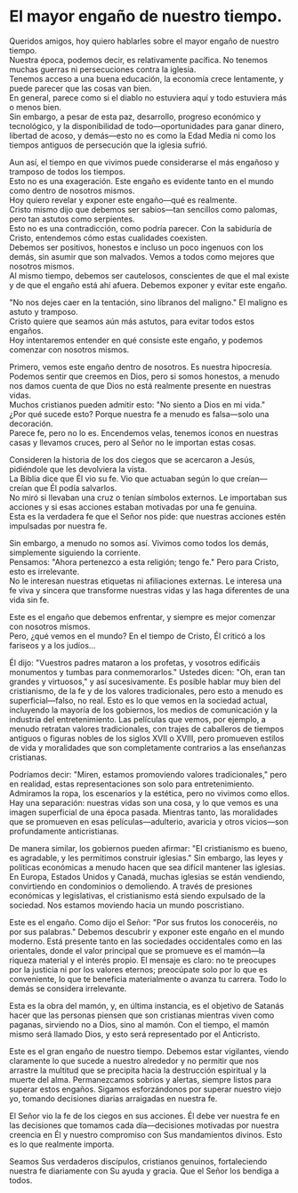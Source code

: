 # El mayor engaño de nuestro tiempo.  

Queridos amigos, hoy quiero hablarles sobre el mayor engaño de nuestro tiempo.  
Nuestra época, podemos decir, es relativamente pacífica. No tenemos muchas guerras ni persecuciones contra la iglesia.  
Tenemos acceso a una buena educación, la economía crece lentamente, y puede parecer que las cosas van bien.  
En general, parece como si el diablo no estuviera aquí y todo estuviera más o menos bien.  
Sin embargo, a pesar de esta paz, desarrollo, progreso económico y tecnológico, y la disponibilidad de todo—oportunidades para ganar dinero, libertad de acoso, y demás—esto no es como la Edad Media ni como los tiempos antiguos de persecución que la iglesia sufrió.  

Aun así, el tiempo en que vivimos puede considerarse el más engañoso y tramposo de todos los tiempos.  
Esto no es una exageración. Este engaño es evidente tanto en el mundo como dentro de nosotros mismos.  
Hoy quiero revelar y exponer este engaño—qué es realmente.  
Cristo mismo dijo que debemos ser sabios—tan sencillos como palomas, pero tan astutos como serpientes.  
Esto no es una contradicción, como podría parecer. Con la sabiduría de Cristo, entendemos cómo estas cualidades coexisten.  
Debemos ser positivos, honestos e incluso un poco ingenuos con los demás, sin asumir que son malvados. Vemos a todos como mejores que nosotros mismos.  
Al mismo tiempo, debemos ser cautelosos, conscientes de que el mal existe y de que el engaño está ahí afuera. Debemos exponer y evitar este engaño.  

"No nos dejes caer en la tentación, sino líbranos del maligno." El maligno es astuto y tramposo.  
Cristo quiere que seamos aún más astutos, para evitar todos estos engaños.  
Hoy intentaremos entender en qué consiste este engaño, y podemos comenzar con nosotros mismos.  

Primero, vemos este engaño dentro de nosotros. Es nuestra hipocresía.  
Podemos sentir que creemos en Dios, pero si somos honestos, a menudo nos damos cuenta de que Dios no está realmente presente en nuestras vidas.  
Muchos cristianos pueden admitir esto: "No siento a Dios en mi vida."  
¿Por qué sucede esto? Porque nuestra fe a menudo es falsa—solo una decoración.  
Parece fe, pero no lo es. Encendemos velas, tenemos íconos en nuestras casas y llevamos cruces, pero al Señor no le importan estas cosas.  

Consideren la historia de los dos ciegos que se acercaron a Jesús, pidiéndole que les devolviera la vista.  
La Biblia dice que Él vio su fe. Vio que actuaban según lo que creían—creían que Él podía salvarlos.  
No miró si llevaban una cruz o tenían símbolos externos. Le importaban sus acciones y si esas acciones estaban motivadas por una fe genuina.  
Esta es la verdadera fe que el Señor nos pide: que nuestras acciones estén impulsadas por nuestra fe.  

Sin embargo, a menudo no somos así. Vivimos como todos los demás, simplemente siguiendo la corriente.  
Pensamos: "Ahora pertenezco a esta religión; tengo fe." Pero para Cristo, esto es irrelevante.  
No le interesan nuestras etiquetas ni afiliaciones externas. Le interesa una fe viva y sincera que transforme nuestras vidas y las haga diferentes de una vida sin fe.  

Este es el engaño que debemos enfrentar, y siempre es mejor comenzar con nosotros mismos.  
Pero, ¿qué vemos en el mundo? En el tiempo de Cristo, Él criticó a los fariseos y a los judíos...  

Él dijo: "Vuestros padres mataron a los profetas, y vosotros edificáis monumentos y tumbas para conmemorarlos." Ustedes dicen: "Oh, eran tan grandes y virtuosos," y así sucesivamente. Es posible hablar muy bien del cristianismo, de la fe y de los valores tradicionales, pero esto a menudo es superficial—falso, no real. Esto es lo que vemos en la sociedad actual, incluyendo la mayoría de los gobiernos, los medios de comunicación y la industria del entretenimiento. Las películas que vemos, por ejemplo, a menudo retratan valores tradicionales, con trajes de caballeros de tiempos antiguos o figuras nobles de los siglos XVII o XVIII, pero promueven estilos de vida y moralidades que son completamente contrarios a las enseñanzas cristianas.  

Podríamos decir: "Miren, estamos promoviendo valores tradicionales," pero en realidad, estas representaciones son solo para entretenimiento. Admiramos la ropa, los escenarios y la estética, pero no vivimos como ellos. Hay una separación: nuestras vidas son una cosa, y lo que vemos es una imagen superficial de una época pasada. Mientras tanto, las moralidades que se promueven en esas películas—adulterio, avaricia y otros vicios—son profundamente anticristianas.  

De manera similar, los gobiernos pueden afirmar: "El cristianismo es bueno, es agradable, y les permitimos construir iglesias." Sin embargo, las leyes y políticas económicas a menudo hacen que sea difícil mantener las iglesias. En Europa, Estados Unidos y Canadá, muchas iglesias se están vendiendo, convirtiendo en condominios o demoliendo. A través de presiones económicas y legislativas, el cristianismo está siendo expulsado de la sociedad. Nos estamos moviendo hacia un mundo poscristiano.  

Este es el engaño. Como dijo el Señor: "Por sus frutos los conoceréis, no por sus palabras." Debemos descubrir y exponer este engaño en el mundo moderno. Está presente tanto en las sociedades occidentales como en las orientales, donde el valor principal que se promueve es el mamón—la riqueza material y el interés propio. El mensaje es claro: no te preocupes por la justicia ni por los valores eternos; preocúpate solo por lo que es conveniente, lo que te beneficia materialmente o avanza tu carrera. Todo lo demás se considera irrelevante.  

Esta es la obra del mamón, y, en última instancia, es el objetivo de Satanás hacer que las personas piensen que son cristianas mientras viven como paganas, sirviendo no a Dios, sino al mamón. Con el tiempo, el mamón mismo será llamado Dios, y esto será representado por el Anticristo.  

Este es el gran engaño de nuestro tiempo. Debemos estar vigilantes, viendo claramente lo que sucede a nuestro alrededor y no permitir que nos arrastre la multitud que se precipita hacia la destrucción espiritual y la muerte del alma. Permanezcamos sobrios y alertas, siempre listos para superar estos engaños. Sigamos esforzándonos por superar nuestro viejo yo, tomando decisiones diarias arraigadas en nuestra fe.  

El Señor vio la fe de los ciegos en sus acciones. Él debe ver nuestra fe en las decisiones que tomamos cada día—decisiones motivadas por nuestra creencia en Él y nuestro compromiso con Sus mandamientos divinos. Esto es lo que realmente importa.  

Seamos Sus verdaderos discípulos, cristianos genuinos, fortaleciendo nuestra fe diariamente con Su ayuda y gracia. Que el Señor los bendiga a todos.

